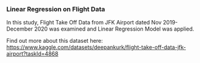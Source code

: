 ### Linear Regression on Flight Data
In this study, Flight Take Off Data from JFK Airport dated Nov 2019-December 2020 was examined and Linear Regression Model was applied.
 
Find out more about this dataset here: https://www.kaggle.com/datasets/deepankurk/flight-take-off-data-jfk-airport?taskId=4868  
